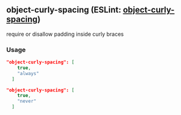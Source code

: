 <!-- Start:AutoDoc:: Modify `src/readme/rules.ts` and run `gulp readme` to update block -->
## object-curly-spacing (ESLint: [object-curly-spacing](http://eslint.org/docs/rules/object-curly-spacing))

require or disallow padding inside curly braces

### Usage

```json
"object-curly-spacing": [
    true,
    "always"
  ]
```

```json
"object-curly-spacing": [
    true,
    "never"
  ]
```

<!-- End:AutoDoc -->
